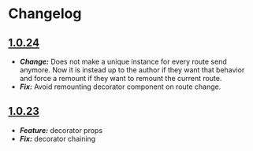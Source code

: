 # Changelog

## <a name="1.0.24" href="#1.0.24">1.0.24</a>
* ***Change:*** Does not make a unique instance for every route send anymore. Now it is instead up to the author if they want that behavior and force a remount if they want to remount the current route.
* ***Fix:*** Avoid remounting decorator component on route change. 


## <a name="1.0.23" href="#1.0.23">1.0.23</a>
* ***Feature:*** decorator props
* ***Fix:*** decorator chaining